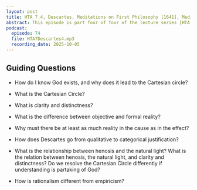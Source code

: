 ```yaml
---
layout: post
title: HTA 7.4, Descartes, Meditations on First Philosophy [1641], Meditations 1-3, Third Meditation, Part Two
abstract: This episode is part four of four of the lecture series [HTA 7] on René Descartes's Meditations on First Philosophy, Meditations 1-3, as well as part two of two on the Third Meditation.
podcast:
  episode: 74
  file: HTA7Descartes4.mp3
  recording_date: 2025-10-05
---
```


## Guiding Questions

* How do I know God exists, and why does it lead to the Cartesian circle?

* What is the Cartesian Circle?

* What is clarity and distinctness?

* What is the difference between objective and formal reality?

* Why must there be at least as much reality in the cause as in the effect?

* How does Descartes go from qualitative to categorical justification?

* What is the relationship between henosis and the natural light? What is the
relation between henosis, the natural light, and clarity and distinctness? Do we
resolve the Cartesian Circle differently if understanding is partaking of God?

* How is rationalism different from empiricism?

